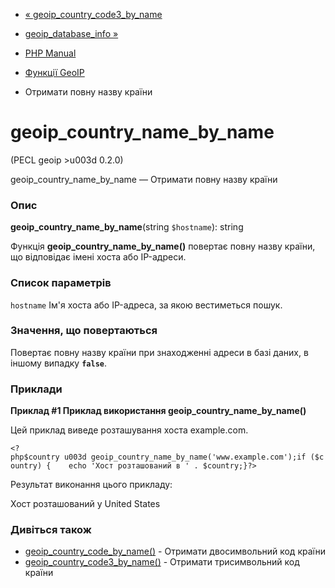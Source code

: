 - [«
geoip_country_code3_by_name](function.geoip-country-code3-by-name.md)
- [geoip_database_info »](function.geoip-database-info.md)

- [PHP Manual](index.md)
- [Функції GeoIP](ref.geoip.md)
- Отримати повну назву країни

# geoip_country_name_by_name

(PECL geoip \>u003d 0.2.0)

geoip_country_name_by_name — Отримати повну назву країни

### Опис

**geoip_country_name_by_name**(string `$hostname`): string

Функція **geoip_country_name_by_name()** повертає повну назву
країни, що відповідає імені хоста або IP-адреси.

### Список параметрів

`hostname`
Ім'я хоста або IP-адреса, за якою вестиметься пошук.

### Значення, що повертаються

Повертає повну назву країни при знаходженні адреси в базі даних,
в іншому випадку **`false`**.

### Приклади

**Приклад #1 Приклад використання **geoip_country_name_by_name()****

Цей приклад виведе розташування хоста example.com.

` <?php$country u003d geoip_country_name_by_name('www.example.com');if ($country) {    echo 'Хост розташований в ' . $country;}?> `

Результат виконання цього прикладу:

Хост розташований у United States

### Дивіться також

- [geoip_country_code_by_name()](function.geoip-country-code-by-name.md) -
Отримати двосимвольний код країни
- [geoip_country_code3_by_name()](function.geoip-country-code3-by-name.md) -
Отримати трисимвольний код країни
